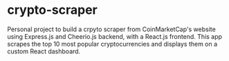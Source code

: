# crypto-scraper

Personal project to build a crpyto scraper from CoinMarketCap's website using Express.js and Cheerio.js backend, with a React.js frontend. This app scrapes the top 10 most popular cryptocurrencies and displays them on a custom React dashboard. 

